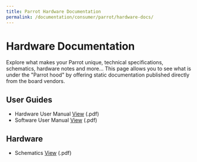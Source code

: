```yaml
---
title: Parrot Hardware Documentation
permalink: /documentation/consumer/parrot/hardware-docs/
---
```


# Hardware Documentation

Explore what makes your Parrot unique, technical specifications, schematics, hardware notes and more... This page allows you to see what is under the "Parrot hood" by offering static documentation published directly from the board vendors.

## User Guides

- Hardware User Manual [View](/documentation/consumer/parrot/hardware-docs/files/parrot-hardware-user-manual.pdf) (.pdf)
- Software User Manual [View](/documentation/consumer/parrot/hardware-docs/files/parrot-software-user-manual.pdf) (.pdf)

## Hardware

- Schematics [View](/documentation/consumer/parrot/hardware-docs/files/parrot-schematics.pdf) (.pdf)